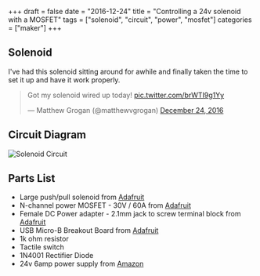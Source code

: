+++
draft = false
date = "2016-12-24"
title = "Controlling a 24v solenoid with a MOSFET"
tags = ["solenoid", "circuit", "power", "mosfet"]
categories = ["maker"]
+++

## Solenoid

I've had this solenoid sitting around for awhile and finally taken the time to set it up and have it work properly.

<blockquote class="twitter-video" data-lang="en"><p lang="en" dir="ltr">Got my solenoid wired up today! <a href="https://t.co/brWTI9g1Yy">pic.twitter.com/brWTI9g1Yy</a></p>&mdash; Matthew Grogan (@matthewvgrogan) <a href="https://twitter.com/matthewvgrogan/status/812768343778267136">December 24, 2016</a></blockquote>
<script async src="//platform.twitter.com/widgets.js" charset="utf-8"></script>

## Circuit Diagram

![Solenoid Circuit](/images/solenoid_fritz.png)

## Parts List

* Large push/pull solenoid from [Adafruit](https://www.adafruit.com/products/413)
* N-channel power MOSFET - 30V / 60A from [Adafruit](https://www.adafruit.com/products/355)
* Female DC Power adapter - 2.1mm jack to screw terminal block from [Adafruit](https://www.adafruit.com/products/368)
* USB Micro-B Breakout Board from [Adafruit](https://www.adafruit.com/products/1833)
* 1k ohm resistor
* Tactile switch
* 1N4001 Rectifier Diode
* 24v 6amp power supply from [Amazon](http://a.co/hvl9R5V)
